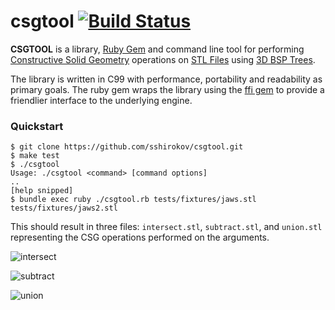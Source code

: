 csgtool [![Build Status](https://travis-ci.org/sshirokov/csgtool.png?branch=master)](https://travis-ci.org/sshirokov/csgtool)
=======

**CSGTOOL** is a library, [Ruby Gem](http://rubygems.org/gems/csg) and command line tool for performing
[Constructive Solid Geometry](http://en.wikipedia.org/wiki/Constructive_solid_geometry) operations on
[STL Files](http://bit.ly/wikistl) using [3D BSP Trees](http://en.wikipedia.org/wiki/Binary_space_partitioning).

The library is written in C99 with performance, portability and readability as primary goals. The ruby gem wraps the library
using the [ffi gem](https://github.com/ffi/ffi) to provide a friendlier interface to the underlying engine.

### Quickstart

```
$ git clone https://github.com/sshirokov/csgtool.git
$ make test
$ ./csgtool
Usage: ./csgtool <command> [command options]
..
[help snipped]
$ bundle exec ruby ./csgtool.rb tests/fixtures/jaws.stl tests/fixtures/jaws2.stl
```

This should result in three files: `intersect.stl`, `subtract.stl`, and `union.stl` representing
the CSG operations performed on the arguments.

![intersect](http://f.cl.ly/items/3s190I193g0f0z2l0a3v/Image%202013.06.22%2012%3A15%3A20%20PM.png)

![subtract](http://f.cl.ly/items/2g113v3h422R2P463Q2L/Image%202013.06.22%2012%3A15%3A08%20PM.png)

![union](http://f.cl.ly/items/203S11222f0s3D2c120e/Image%202013.06.22%2012%3A15%3A30%20PM.png)
